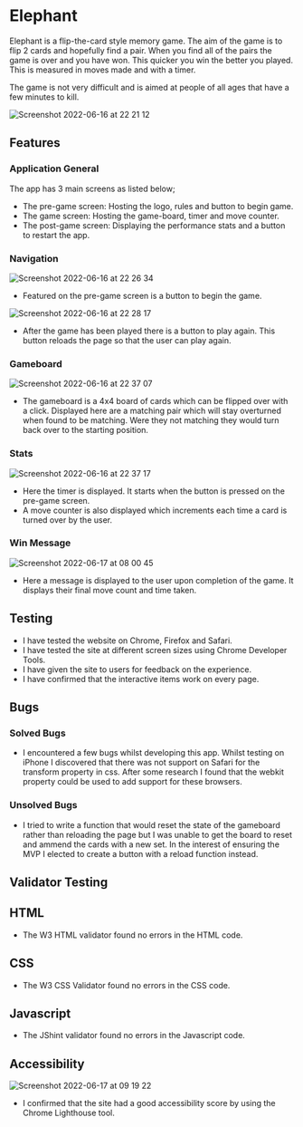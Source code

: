 # Elephant

Elephant is a flip-the-card style memory game. The aim of the game is to flip 2 cards and hopefully find a pair. When you find all of the pairs the game is over and you have won. This quicker you win the better you played. This is measured in moves made and with a timer. 

The game is not very difficult and is aimed at people of all ages that have a few minutes to kill.

![Screenshot 2022-06-16 at 22 21 12](https://user-images.githubusercontent.com/98256205/174167483-edb413b4-3012-4853-835d-bbe8ceff3e00.png)

## Features

### Application General

The app has 3 main screens as listed below;

- The pre-game screen: Hosting the logo, rules and button to begin game.
- The game screen: Hosting the game-board, timer and move counter.
- The post-game screen: Displaying the performance stats and a button to restart the app.

### Navigation

![Screenshot 2022-06-16 at 22 26 34](https://user-images.githubusercontent.com/98256205/174168768-522ed7e4-992b-4067-8ec0-ad8438fad185.png)
- Featured on the pre-game screen is a button to begin the game.

![Screenshot 2022-06-16 at 22 28 17](https://user-images.githubusercontent.com/98256205/174169030-829b30fa-159e-46fa-ab0d-7ab2062c7f29.png)
- After the game has been played there is a button to play again. This button reloads the page so that the user can play again.

### Gameboard
![Screenshot 2022-06-16 at 22 37 07](https://user-images.githubusercontent.com/98256205/174170108-505a268a-d3ed-4a4c-81e3-9969cd2f444d.png)
- The gameboard is a 4x4 board of cards which can be flipped over with a click. Displayed here are a matching pair which will stay overturned when found to be matching. Were they not matching they would turn back over to the starting position.

### Stats
![Screenshot 2022-06-16 at 22 37 17](https://user-images.githubusercontent.com/98256205/174241420-c1ef5925-12b2-40f0-8993-cb696674d709.png)
- Here the timer is displayed. It starts when the button is pressed on the pre-game screen.
- A move counter is also displayed which increments each time a card is turned over by the user. 

### Win Message
![Screenshot 2022-06-17 at 08 00 45](https://user-images.githubusercontent.com/98256205/174243549-6301b23e-09b7-4167-a4c0-9b7f3e91912f.png)
- Here a message is displayed to the user upon completion of the game. It displays their final move count and time taken.

## Testing

- I have tested the website on Chrome, Firefox and Safari.
- I have tested the site at different screen sizes using Chrome Developer Tools.
- I have given the site to users for feedback on the experience.
- I have confirmed that the interactive items work on every page.

## Bugs
### Solved Bugs
- I encountered a few bugs whilst developing this app. Whilst testing on iPhone I discovered that there was not support on Safari for the transform property in css. After some research I found that the webkit property could be used to add support for these browsers.

### Unsolved Bugs
- I tried to write a function that would reset the state of the gameboard rather than reloading the page but I was unable to get the board to reset and ammend the cards with a new set. In the interest of ensuring the MVP I elected to create a button with a reload function instead. 

## Validator Testing
## HTML
- The W3 HTML validator found no errors in the HTML code.

## CSS
- The W3 CSS Validator found no errors in the CSS code.

## Javascript
- The JShint validator found no errors in the Javascript code.

## Accessibility
![Screenshot 2022-06-17 at 09 19 22](https://user-images.githubusercontent.com/98256205/174258839-d4bf4d30-3554-4a0a-8df1-0990f8815130.png)
- I confirmed that the site had a good accessibility score by using the Chrome Lighthouse tool.






